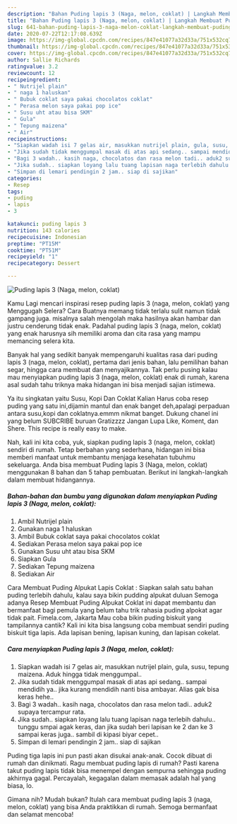 ```yaml
---
description: "Bahan Puding lapis 3 (Naga, melon, coklat) | Langkah Membuat Puding lapis 3 (Naga, melon, coklat) Yang Bikin Ngiler"
title: "Bahan Puding lapis 3 (Naga, melon, coklat) | Langkah Membuat Puding lapis 3 (Naga, melon, coklat) Yang Bikin Ngiler"
slug: 641-bahan-puding-lapis-3-naga-melon-coklat-langkah-membuat-puding-lapis-3-naga-melon-coklat-yang-bikin-ngiler
date: 2020-07-22T12:17:08.639Z
image: https://img-global.cpcdn.com/recipes/847e41077a32d33a/751x532cq70/puding-lapis-3-naga-melon-coklat-foto-resep-utama.jpg
thumbnail: https://img-global.cpcdn.com/recipes/847e41077a32d33a/751x532cq70/puding-lapis-3-naga-melon-coklat-foto-resep-utama.jpg
cover: https://img-global.cpcdn.com/recipes/847e41077a32d33a/751x532cq70/puding-lapis-3-naga-melon-coklat-foto-resep-utama.jpg
author: Sallie Richards
ratingvalue: 3.2
reviewcount: 12
recipeingredient:
- " Nutrijel plain"
- " naga 1 haluskan"
- " Bubuk coklat saya pakai chocolatos coklat"
- " Perasa melon saya pakai pop ice"
- " Susu uht atau bisa SKM"
- " Gula"
- " Tepung maizena"
- " Air"
recipeinstructions:
- "Siapkan wadah isi 7 gelas air, masukkan nutrijel plain, gula, susu, tepung maizena. Aduk hingga tidak menggumpal.."
- "Jika sudah tidak menggumpal masak di atas api sedang.. sampai mendidih ya.. jika kurang mendidih nanti bisa ambayar. Alias gak bisa keras hehe.."
- "Bagi 3 wadah.. kasih naga, chocolatos dan rasa melon tadi.. aduk2 supaya tercampur rata."
- "Jika sudah.. siapkan loyang lalu tuang lapisan naga terlebih dahulu.. tunggu smpai agak keras, dan jika sudah beri lapisan ke 2 dan ke 3 sampai keras juga.. sambil di kipasi biyar cepet.."
- "Simpan di lemari pendingin 2 jam.. siap di sajikan"
categories:
- Resep
tags:
- puding
- lapis
- 3

katakunci: puding lapis 3 
nutrition: 143 calories
recipecuisine: Indonesian
preptime: "PT15M"
cooktime: "PT51M"
recipeyield: "1"
recipecategory: Dessert

---
```



![Puding lapis 3 (Naga, melon, coklat)](https://img-global.cpcdn.com/recipes/847e41077a32d33a/751x532cq70/puding-lapis-3-naga-melon-coklat-foto-resep-utama.jpg)

Kamu Lagi mencari inspirasi resep puding lapis 3 (naga, melon, coklat) yang Menggugah Selera? Cara Buatnya memang tidak terlalu sulit namun tidak gampang juga. misalnya salah mengolah maka hasilnya akan hambar dan justru cenderung tidak enak. Padahal puding lapis 3 (naga, melon, coklat) yang enak harusnya sih memiliki aroma dan cita rasa yang mampu memancing selera kita.

Banyak hal yang sedikit banyak mempengaruhi kualitas rasa dari puding lapis 3 (naga, melon, coklat), pertama dari jenis bahan, lalu pemilihan bahan segar, hingga cara membuat dan menyajikannya. Tak perlu pusing kalau mau menyiapkan puding lapis 3 (naga, melon, coklat) enak di rumah, karena asal sudah tahu triknya maka hidangan ini bisa menjadi sajian istimewa.

Ya itu singkatan yaitu Susu, Kopi Dan Coklat Kalian Harus coba resep puding yang satu ini,dijamin mantul dan enak banget deh,apalagi perpaduan antara susu,kopi dan coklatnya.emmm nikmat banget. Dukung chanel ini yang belum SUBCRIBE buruan Gratizzzz Jangan Lupa Like, Koment, dan Shere. This recipe is really easy to make.


Nah, kali ini kita coba, yuk, siapkan puding lapis 3 (naga, melon, coklat) sendiri di rumah. Tetap berbahan yang sederhana, hidangan ini bisa memberi manfaat untuk membantu menjaga kesehatan tubuhmu sekeluarga. Anda bisa membuat Puding lapis 3 (Naga, melon, coklat) menggunakan 8 bahan dan 5 tahap pembuatan. Berikut ini langkah-langkah dalam membuat hidangannya.

<!--inarticleads1-->

##### Bahan-bahan dan bumbu yang digunakan dalam menyiapkan Puding lapis 3 (Naga, melon, coklat):

1. Ambil  Nutrijel plain
1. Gunakan  naga 1 haluskan
1. Ambil  Bubuk coklat saya pakai chocolatos coklat
1. Sediakan  Perasa melon saya pakai pop ice
1. Gunakan  Susu uht atau bisa SKM
1. Siapkan  Gula
1. Sediakan  Tepung maizena
1. Sediakan  Air


Cara Membuat Puding Alpukat Lapis Coklat : Siapkan salah satu bahan puding terlebih dahulu, kalau saya bikin pudding alpukat duluan Semoga adanya Resep Membuat Puding Alpukat Coklat ini dapat membantu dan bermanfaat bagi pemula yang belum tahu trik rahasia puding alpokat agar tidak pait. Fimela.com, Jakarta Mau coba bikin puding biskuit yang tampilannya cantik? Kali ini kita bisa langsung coba membuat sendiri puding biskuit tiga lapis. Ada lapisan bening, lapisan kuning, dan lapisan cokelat. 

<!--inarticleads2-->

##### Cara menyiapkan Puding lapis 3 (Naga, melon, coklat):

1. Siapkan wadah isi 7 gelas air, masukkan nutrijel plain, gula, susu, tepung maizena. Aduk hingga tidak menggumpal..
1. Jika sudah tidak menggumpal masak di atas api sedang.. sampai mendidih ya.. jika kurang mendidih nanti bisa ambayar. Alias gak bisa keras hehe..
1. Bagi 3 wadah.. kasih naga, chocolatos dan rasa melon tadi.. aduk2 supaya tercampur rata.
1. Jika sudah.. siapkan loyang lalu tuang lapisan naga terlebih dahulu.. tunggu smpai agak keras, dan jika sudah beri lapisan ke 2 dan ke 3 sampai keras juga.. sambil di kipasi biyar cepet..
1. Simpan di lemari pendingin 2 jam.. siap di sajikan


Puding tiga lapis ini pun pasti akan disukai anak-anak. Cocok dibuat di rumah dan dinikmati. Ragu membuat puding lapis di rumah? Pasti karena takut puding lapis tidak bisa menempel dengan sempurna sehingga puding akhirnya gagal. Percayalah, kegagalan dalam memasak adalah hal yang biasa, lo. 

Gimana nih? Mudah bukan? Itulah cara membuat puding lapis 3 (naga, melon, coklat) yang bisa Anda praktikkan di rumah. Semoga bermanfaat dan selamat mencoba!
